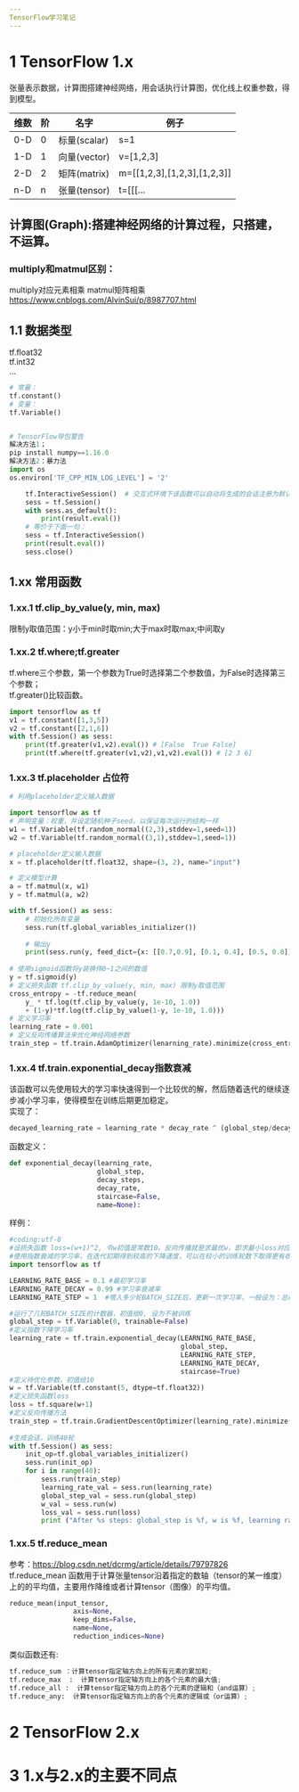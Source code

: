 ```yaml
---
TensorFlow学习笔记
---
```

# 1 TensorFlow 1.x
张量表示数据，计算图搭建神经网络，用会话执行计算图，优化线上权重参数，得到模型。

维数|阶|名字|例子
----|--|----|---
0-D|0|标量(scalar)|s=1
1-D|1|向量(vector)|v=[1,2,3]
2-D|2|矩阵(matrix)|m=[[1,2,3],[1,2,3],[1,2,3]]
n-D|n|张量(tensor)|t=[[[...


## 计算图(Graph):搭建神经网络的计算过程，只搭建，不运算。

### multiply和matmul区别：
multiply对应元素相乘
matmul矩阵相乘
https://www.cnblogs.com/AlvinSui/p/8987707.html

## 1.1 数据类型
tf.float32  
tf.int32  
...
```py
# 常量：
tf.constant()
# 变量：
tf.Variable()
```

```py

# TensorFlow导包警告
解决方法1；
pip install numpy==1.16.0
解决方法2：暴力法
import os
os.environ['TF_CPP_MIN_LOG_LEVEL'] = '2'


```

```py
    tf.InteractiveSession()  # 交互式环境下该函数可以自动将生成的会话注册为默认会话
    sess = tf.Session()
    with sess.as_default():
        print(result.eval())
    # 等价于下面一句：
    sess = tf.InteractiveSession()
    print(result.eval())
    sess.close()
```


## 1.xx 常用函数
### 1.xx.1 tf.clip_by_value(y, min, max)  
限制y取值范围：y小于min时取min;大于max时取max;中间取y

### 1.xx.2 tf.where;tf.greater
tf.where三个参数，第一个参数为True时选择第二个参数值，为False时选择第三个参数；  
tf.greater()比较函数。

```py
import tensorflow as tf
v1 = tf.constant([1,3,5])
v2 = tf.constant([2,1,6])
with tf.Session() as sess:
    print(tf.greater(v1,v2).eval()) # [False  True False]
    print(tf.where(tf.greater(v1,v2),v1,v2).eval()) # [2 3 6]
```
### 1.xx.3 tf.placeholder 占位符
```py
# 利用placeholder定义输入数据

import tensorflow as tf
# 声明变量：权重，并设定随机种子seed，以保证每次运行的结构一样
w1 = tf.Variable(tf.random_normal((2,3),stddev=1,seed=1))
w2 = tf.Variable(tf.random_normal((3,1),stddev=1,seed=1))

# placeholder定义输入数据
x = tf.placeholder(tf.float32, shape=(3, 2), name="input")

# 定义模型计算
a = tf.matmul(x, w1)
y = tf.matmul(a, w2)

with tf.Session() as sess:
    # 初始化所有变量
    sess.run(tf.global_variables_initializer())
    
    # 输出y
    print(sess.run(y, feed_dict={x: [[0.7,0.9], [0.1, 0.4], [0.5, 0.8]]}))
    
# 使用sigmoid函数将y装换伟0~1之间的数值
y = tf.sigmoid(y)
# 定义损失函数 tf.clip_by_value(y, min, max) 限制y取值范围
cross_entropy = -tf.reduce_mean(
    y_ * tf.log(tf.clip_by_value(y, 1e-10, 1.0))
    + (1-y)*tf.log(tf.clip_by_value(1-y, 1e-10, 1.0)))
# 定义学习率
learning_rate = 0.001
# 定义反向传播算法来优化神经网络参数
train_step = tf.train.AdamOptimizer(lenarning_rate).minimize(cross_entropy)
```
### 1.xx.4 tf.train.exponential_decay指数衰减
该函数可以先使用较大的学习率快速得到一个比较优的解，然后随着迭代的继续逐步减小学习率，使得模型在训练后期更加稳定。  
实现了：
```py
decayed_learning_rate = learning_rate * decay_rate ^ (global_step/decay_steps)
```
函数定义：
```py
def exponential_decay(learning_rate,
                      global_step,
                      decay_steps,
                      decay_rate,
                      staircase=False,
                      name=None):
```
样例：
```py
#coding:utf-8
#设损失函数 loss=(w+1)^2, 令w初值是常数10。反向传播就是求最优w，即求最小loss对应的w值
#使用指数衰减的学习率，在迭代初期得到较高的下降速度，可以在较小的训练轮数下取得更有收敛度。
import tensorflow as tf

LEARNING_RATE_BASE = 0.1 #最初学习率
LEARNING_RATE_DECAY = 0.99 #学习率衰减率
LEARNING_RATE_STEP = 1  #喂入多少轮BATCH_SIZE后，更新一次学习率，一般设为：总样本数/BATCH_SIZE

#运行了几轮BATCH_SIZE的计数器，初值给0, 设为不被训练
global_step = tf.Variable(0, trainable=False)
#定义指数下降学习率
learning_rate = tf.train.exponential_decay(LEARNING_RATE_BASE,
                                           global_step,
                                           LEARNING_RATE_STEP,
                                           LEARNING_RATE_DECAY,
                                           staircase=True)
#定义待优化参数，初值给10
w = tf.Variable(tf.constant(5, dtype=tf.float32))
#定义损失函数loss
loss = tf.square(w+1)
#定义反向传播方法
train_step = tf.train.GradientDescentOptimizer(learning_rate).minimize(loss,
                                                                       global_step=global_step)  # 每运行一次，这里的global_step都+1
#生成会话，训练40轮
with tf.Session() as sess:
    init_op=tf.global_variables_initializer()
    sess.run(init_op)
    for i in range(40):
        sess.run(train_step)
        learning_rate_val = sess.run(learning_rate)
        global_step_val = sess.run(global_step)
        w_val = sess.run(w)
        loss_val = sess.run(loss)
        print ("After %s steps: global_step is %f, w is %f, learning rate is %f, loss is %f" % (i, global_step_val, w_val, learning_rate_val, loss_val))

```
### 1.xx.5 tf.reduce_mean 
参考：https://blog.csdn.net/dcrmg/article/details/79797826  
tf.reduce_mean 函数用于计算张量tensor沿着指定的数轴（tensor的某一维度）上的的平均值，主要用作降维或者计算tensor（图像）的平均值。  
```py
reduce_mean(input_tensor,
                axis=None,
                keep_dims=False,
                name=None,
                reduction_indices=None)
```
类似函数还有:
```py
tf.reduce_sum ：计算tensor指定轴方向上的所有元素的累加和;
tf.reduce_max  :  计算tensor指定轴方向上的各个元素的最大值;
tf.reduce_all :  计算tensor指定轴方向上的各个元素的逻辑和（and运算）;
tf.reduce_any:  计算tensor指定轴方向上的各个元素的逻辑或（or运算）;
```

# 2 TensorFlow 2.x


# 3  1.x与2.x的主要不同点
